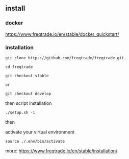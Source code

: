 
## install

### docker

https://www.freqtrade.io/en/stable/docker_quickstart/

### installation
``` 
git clone https://github.com/freqtrade/freqtrade.git

cd freqtrade

git checkout stable

or

git checkout develop

```

then script installation

`./setup.sh -i`

then

activate your virtual environment

`source ./.env/bin/activate`

more: https://www.freqtrade.io/en/stable/installation/







